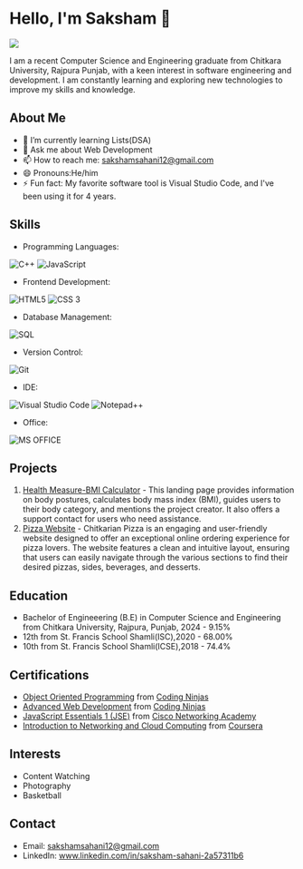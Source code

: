 
# Hello, I'm Saksham 👋
![](https://komarev.com/ghpvc/?username=Saksham2371)

I am a recent Computer Science and Engineering graduate from Chitkara University, Rajpura Punjab, with a keen interest in software engineering and development. I am constantly learning and exploring new technologies to improve my skills and knowledge.


## About Me       

-   🌱 I’m currently learning Lists(DSA)
-   💬 Ask me about Web Development
-   📫 How to reach me: sakshamsahani12@gmail.com
-   😄 Pronouns:He/him
-   ⚡ Fun fact: My favorite software tool is Visual Studio Code, and I've been using it for 4 years.

## Skills

-   Programming Languages:

![C++](https://img.shields.io/badge/c++-%2300599C.svg?style=for-the-badge&logo=c%2B%2B&logoColor=white) ![JavaScript](https://img.shields.io/badge/javascript-%23323330.svg?style=for-the-badge&logo=javascript&logoColor=%23F7DF1E)  

- Frontend Development:

![HTML5](https://img.shields.io/badge/HTML5-E34F26?style=for-the-badge&logo=html5&logoColor=white) ![CSS 3](https://img.shields.io/badge/CSS3-1572B6?style=for-the-badge&logo=css3&logoColor=white) 

-   Database Management:

![SQL](https://img.shields.io/badge/MySQL-00000F?style=for-the-badge&logo=mysql&logoColor=white)

-   Version Control:

![Git](https://img.shields.io/badge/GIT-E44C30?style=for-the-badge&logo=git&logoColor=white)

-   IDE:

![Visual Studio Code](https://img.shields.io/badge/Visual_Studio_Code-0078D4?style=for-the-badge&logo=visual%20studio%20code&logoColor=white) ![Notepad++](https://img.shields.io/badge/Notepad++-90E59A.svg?style=for-the-badge&logo=notepad%2B%2B&logoColor=black)

-   Office:

![MS OFFICE](https://img.shields.io/badge/Microsoft_Office-D83B01?style=for-the-badge&logo=microsoft-office&logoColor=white)

## Projects

1.  [Health Measure-BMI Calculator](https://saksham2371.github.io/Health-Measures/) - This landing page provides information on body postures, calculates body mass index (BMI), guides users to their body category, and mentions the project creator. It also offers a support contact for users who need assistance.
2.  [Pizza Website](https://saksham2371.github.io/PizzaOrdering/) - Chitkarian Pizza is an engaging and user-friendly website designed to offer an exceptional online ordering experience for pizza lovers. The website features a clean and intuitive layout, ensuring that users can easily navigate through the various sections to find their desired pizzas, sides, beverages, and desserts.


## Education

-   Bachelor of Engineeering (B.E) in Computer Science and Engineering from Chitkara University, Rajpura, Punjab, 2024 - 9.15%
-   12th from St. Francis School Shamli(ISC),2020 - 68.00%
-   10th from St. Francis School Shamli(ICSE),2018 - 74.4%

## Certifications

-   [Object Oriented Programming](https://ninjasfiles.s3.amazonaws.com/certificate1406828326373e80c631c17a6cba8ca00eea59a.pdf) from [Coding Ninjas](https://www.codingninjas.com/)
-   [Advanced Web Development](https://ninjasfiles.s3.amazonaws.com/certificate140908610ec323adf70b5187457e27b9d738fdc.pdf) from [Coding Ninjas](https://www.codingninjas.com/)
-   [JavaScript Essentials 1 (JSE)](https://drive.google.com/file/d/1bKnlg53RR9BCNsEXxYeamJWh_4Dp44l_/view?usp=drive_link) from [Cisco Networking Academy](https://www.netacad.com/)
-   [Introduction to Networking and Cloud Computing](https://drive.google.com/file/d/1kBRFxvpg-5E-4toMK4XVHls7XtFXD7ho/view?usp=drive_link) from [Coursera](https://www.coursera.org/learn/introduction-to-networking-and-cloud-computing)
## Interests

-   Content Watching 
-   Photography
-   Basketball

## Contact

-   Email: sakshamsahani12@gmail.com
-   LinkedIn: www.linkedin.com/in/saksham-sahani-2a57311b6

